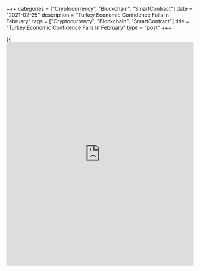 +++
categories = ["Cryptocurrency", "Blockchain", "SmartContract"]
date = "2021-02-25"
description = "Turkey Economic Confidence Falls In February"
tags = ["Cryptocurrency", "Blockchain", "SmartContract"]
title = "Turkey Economic Confidence Falls In February"
type = "post"
+++

{{<iframe id="large-banner" src="https://www.bounty.group/#slide=9.0" width="100%" height="600" scrolling="no" style="border: 0px solid rgb(216, 221, 230); border-radius: 3px;">}}

Turkey's economic confidence decreased in February, figures from the
Turkish Statistical Institute showed on Thursday.

The economic confidence index fell to 95.8 in February from 96.2 in
January. In the same month last year, the confidence index was 98.4.

The consumer confidence index rose to 84.5 in February from 83.3 in the
previous month.

The measure of manufacturing industry morale fell to 108.9 in February
and the confidence index for services decreased to 100.4.

The confidence measures for retail trade decreased to 108.9 in February,
and that for construction sector fell to 83.1.

For comments and feedback [contact](https://www.playgroundfx.com/contact/): editorial@rtt[news](https://www.letsplayfx.com/blog/forex-news-website/).com

[Economic News][1]

 **What parts of the world are seeing the best (and worst) economic
performances lately? Click[here][2] to check out our [Econ Scorecard][2]
and find out! See up-to-the-moment [ranking](https://www.playgroundfx.com/blog/crypto-exchange-ranking/)s for the best and worst
performers in [GDP][2], [unemployment rate][3], [inflation][4] and much
more.**

   1. www.rtt[news](https://www.letsplayfx.com/blog/forex-news-website/).com/Content/EconomicNews.aspx
   2. www.rtt[news](https://www.letsplayfx.com/blog/forex-news-website/).com/economic-scorecard/world-rank/GDP/highest-performance.aspx
   3. www.rtt[news](https://www.letsplayfx.com/blog/forex-news-website/).com/economic-scorecard/world-rank/unemployment-rate/lowest-performance.aspx
   4. www.rtt[news](https://www.letsplayfx.com/blog/forex-news-website/).com/economic-scorecard/world-rank/CPI/highest-performance.aspx